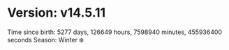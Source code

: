 # Version: v14.5.11
Time since birth: 5277 days, 126649 hours, 7598940 minutes, 455936400 seconds
Season: Winter ❄️
